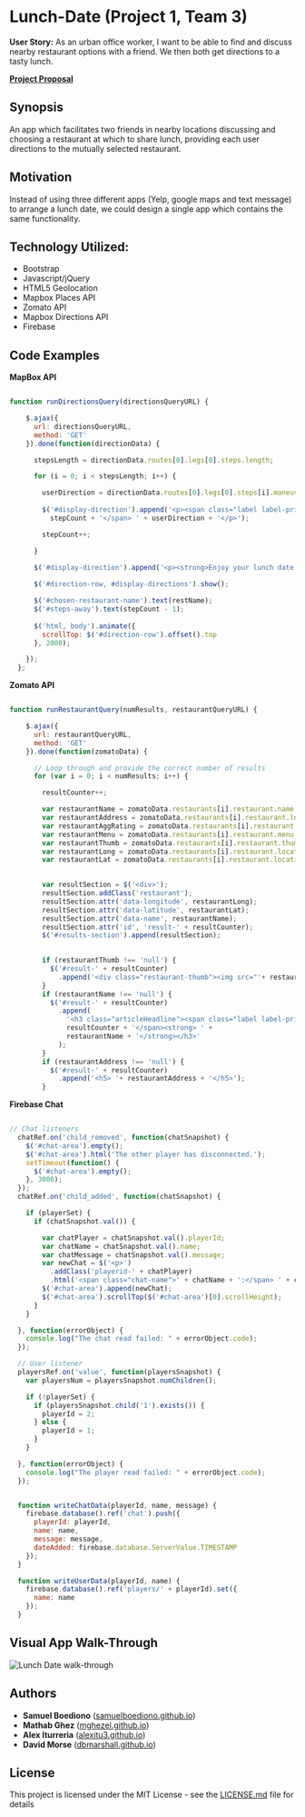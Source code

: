 # Lunch-Date (Project 1, Team 3)

**User Story:** As an urban office worker, I want to be able to find and discuss nearby restaurant options with a friend.  We then both get directions to a tasty lunch. 

**[Project Proposal](https://docs.google.com/document/d/1PQPgRwO9DvEastm3IRZoy6MZkn9RRP-yyEdNMpsNK18/)**


<!-- look up how link images of code for  -->
## Synopsis
An app which facilitates two friends in nearby locations discussing and choosing a restaurant at which to share lunch, providing each user directions to the mutually selected restaurant.

## Motivation
Instead of using three different apps (Yelp, google maps and text message) to arrange a lunch date, we could design a single app which contains the same functionality.

## Technology Utilized:

* Bootstrap
* Javascript/jQuery
* HTML5 Geolocation
* Mapbox Places API 
* Zomato API
* Mapbox Directions API
* Firebase

## Code Examples

**MapBox API**

```javascript

function runDirectionsQuery(directionsQueryURL) {

    $.ajax({
      url: directionsQueryURL,
      method: 'GET'
    }).done(function(directionData) { 

      stepsLength = directionData.routes[0].legs[0].steps.length;

      for (i = 0; i < stepsLength; i++) {

        userDirection = directionData.routes[0].legs[0].steps[i].maneuver.instruction;
        
        $('#display-direction').append('<p><span class="label label-primary">' +
          stepCount + '</span> ' + userDirection + '</p>');

        stepCount++;

      }

      $('#display-direction').append('<p><strong>Enjoy your lunch date!</strong></p>');
        
      $('#direction-row, #display-directions').show();

      $('#chosen-restaurant-name').text(restName);
      $('#steps-away').text(stepCount - 1);
      
      $('html, body').animate({
        scrollTop: $('#direction-row').offset().top
      }, 2000);

    });
  };

```

**Zomato API**

```javascript

function runRestaurantQuery(numResults, restaurantQueryURL) {

    $.ajax({
      url: restaurantQueryURL,
      method: 'GET'
    }).done(function(zomatoData) {

      // Loop through and provide the correct number of results
      for (var i = 0; i < numResults; i++) {

        resultCounter++;

        var restaurantName = zomatoData.restaurants[i].restaurant.name;
        var restaurantAddress = zomatoData.restaurants[i].restaurant.location.address;
        var restaurantAggRating = zomatoData.restaurants[i].restaurant.user_rating.aggregate_rating;
        var restaurantMenu = zomatoData.restaurants[i].restaurant.menu_url;
        var restaurantThumb = zomatoData.restaurants[i].restaurant.thumb;
        var restaurantLong = zomatoData.restaurants[i].restaurant.location.longitude;
        var restaurantLat = zomatoData.restaurants[i].restaurant.location.latitude;

        
        var resultSection = $('<div>');
        resultSection.addClass('restaurant');
        resultSection.attr('data-longitude', restaurantLong);
        resultSection.attr('data-latitude', restaurantLat);
        resultSection.attr('data-name', restaurantName);
        resultSection.attr('id', 'result-' + resultCounter);
        $('#results-section').append(resultSection);

  
        if (restaurantThumb !== 'null') {
          $('#result-' + resultCounter)
            .append('<div class="restaurant-thumb"><img src="'+ restaurantThumb + '"></div>');
        }
        if (restaurantName !== 'null') {
          $('#result-' + resultCounter)
            .append(
              '<h3 class="articleHeadline"><span class="label label-primary">' +
              resultCounter + '</span><strong> ' +
              restaurantName + '</strong></h3>'
            );
        }
        if (restaurantAddress !== 'null') {
          $('#result-' + resultCounter)
            .append('<h5> '+ restaurantAddress + '</h5>');
        }

```

**Firebase Chat**

```javascript

// Chat listeners
  chatRef.on('child_removed', function(chatSnapshot) {
    $('#chat-area').empty();
    $('#chat-area').html('The other player has disconnected.');
    setTimeout(function() {
      $('#chat-area').empty();
    }, 3000);
  });
  chatRef.on('child_added', function(chatSnapshot) {

    if (playerSet) {
      if (chatSnapshot.val()) {

        var chatPlayer = chatSnapshot.val().playerId; 
        var chatName = chatSnapshot.val().name; 
        var chatMessage = chatSnapshot.val().message;
        var newChat = $('<p>')
          .addClass('playerid-' + chatPlayer)
          .html('<span class="chat-name">' + chatName + ':</span> ' + chatMessage);
        $('#chat-area').append(newChat);
        $('#chat-area').scrollTop($('#chat-area')[0].scrollHeight);
      }
    }

  }, function(errorObject) {
    console.log("The chat read failed: " + errorObject.code);
  });

  // User listener
  playersRef.on('value', function(playersSnapshot) {
    var playersNum = playersSnapshot.numChildren();

    if (!playerSet) {
      if (playersSnapshot.child('1').exists()) {
        playerId = 2;
      } else {
        playerId = 1;
      }
    }

  }, function(errorObject) {
    console.log("The player read failed: " + errorObject.code);
  });


  function writeChatData(playerId, name, message) {
    firebase.database().ref('chat').push({
      playerId: playerId,
      name: name,
      message: message,
      dateAdded: firebase.database.ServerValue.TIMESTAMP
    });
  }

  function writeUserData(playerId, name) {
    firebase.database().ref('players/' + playerId).set({
      name: name
    });
  }

```

## Visual App Walk-Through
 
![Lunch Date walk-through](https://samuelboediono.github.io/Lunch-Date-Project-1-/assets/images/LunchDate_animated_600.gif "Lunch Date in Action")

## Authors

* **Samuel Boediono** ([samuelboediono.github.io](https://dbmarshall.github.io))
* **Mathab Ghez** ([mghezel.github.io](https://mghezel.github.io))
* **Alex Iturreria** ([alexitu3.github.io](https://alexitu3.github.io))
* **David Morse** ([dbmarshall.github.io](https://dbmarshall.github.io))

## License

This project is licensed under the MIT License - see the [LICENSE.md](LICENSE.md) file for details

